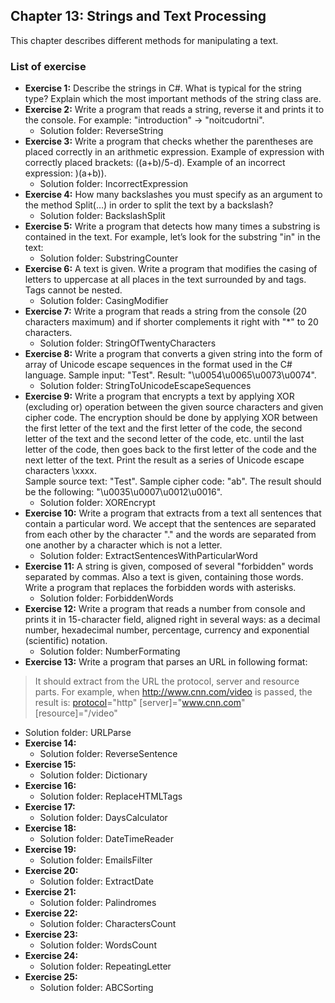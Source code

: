 ## Chapter 13: Strings and Text Processing
This chapter describes different methods for manipulating a text.
### List of exercise
- **Exercise 1:** Describe the strings in C#. What is typical for the string type? Explain which the most important methods of the string class are.
- **Exercise 2:** Write a program that reads a string, reverse it and prints it to the console. For example: "introduction" -> "noitcudortni".  
  - Solution folder: ReverseString
- **Exercise 3:** Write a program that checks whether the parentheses are placed correctly in an arithmetic expression. Example of expression with correctly placed brackets: ((a+b)/5-d). Example of an incorrect expression: )(a+b)).
  - Solution folder: IncorrectExpression
- **Exercise 4:** How many backslashes you must specify as an argument to the method Split(…) in order to split the text by a backslash?
  - Solution folder: BackslashSplit
- **Exercise 5:** Write a program that detects how many times a substring is contained in the text. For example, let’s look for the substring "in" in the text:
  - Solution folder: SubstringCounter
- **Exercise 6:** A text is given. Write a program that modifies the casing of letters to uppercase at all places in the text surrounded by <upcase> and </upcase> tags. Tags cannot be nested.
  - Solution folder: CasingModifier
- **Exercise 7:** Write a program that reads a string from the console (20 characters maximum) and if shorter complements it right with "*" to 20 characters.
  - Solution folder: StringOfTwentyCharacters
- **Exercise 8:** Write a program that converts a given string into the form of array of Unicode escape sequences in the format used in the C# language. Sample input: "Test". Result: "\u0054\u0065\u0073\u0074".
  - Solution folder: StringToUnicodeEscapeSequences
- **Exercise 9:** Write a program that encrypts a text by applying XOR (excluding or) operation between the given source characters and given cipher code. The encryption should be done by applying XOR between the first letter of the text and the first letter of the code, the second letter of the text and the second letter of the code, etc. until the last letter of the code, then goes back to the first letter of the code and the next letter of the text. Print the result as a series of Unicode escape characters \xxxx.  
Sample source text: "Test". Sample cipher code: "ab". The result should be the following: "\u0035\u0007\u0012\u0016".
  - Solution folder: XOREncrypt
- **Exercise 10:** Write a program that extracts from a text all sentences that contain a particular word. We accept that the sentences are separated from each other by the character "." and the words are separated from one another by a character which is not a letter.
  - Solution folder: ExtractSentencesWithParticularWord
- **Exercise 11:** A string is given, composed of several "forbidden" words separated by commas. Also a text is given, containing those words. Write a program that replaces the forbidden words with asterisks.
  - Solution folder: ForbiddenWords
- **Exercise 12:** Write a program that reads a number from console and prints it in 15-character field, aligned right in several ways: as a decimal number, hexadecimal number, percentage, currency and exponential (scientific) notation.
  - Solution folder: NumberFormating
- **Exercise 13:** Write a program that parses an URL in following format:  
> [protocol]://[server]/[resource]  
It should extract from the URL the protocol, server and resource parts. For example, when http://www.cnn.com/video is passed, the result is:
> [protocol]="http"
> [server]="www.cnn.com"
> [resource]="/video"
  - Solution folder: URLParse
- **Exercise 14:**
  - Solution folder: ReverseSentence
- **Exercise 15:**
  - Solution folder: Dictionary
- **Exercise 16:**
  - Solution folder: ReplaceHTMLTags
- **Exercise 17:**
  - Solution folder: DaysCalculator
- **Exercise 18:**
  - Solution folder: DateTimeReader
- **Exercise 19:**
  - Solution folder: EmailsFilter
- **Exercise 20:**
  - Solution folder: ExtractDate
- **Exercise 21:**
  - Solution folder: Palindromes
- **Exercise 22:**
  - Solution folder: CharactersCount
- **Exercise 23:**
  - Solution folder: WordsCount
- **Exercise 24:**
  - Solution folder: RepeatingLetter
- **Exercise 25:**
  - Solution folder: ABCSorting

